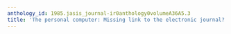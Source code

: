 ```yaml
---
anthology_id: 1985.jasis_journal-ir0anthology0volumeA36A5.3
title: 'The personal computer: Missing link to the electronic journal?'
---
```

